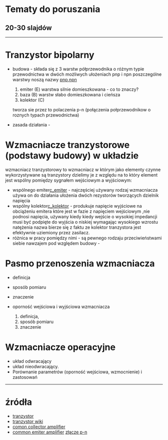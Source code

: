 # Tematy do poruszania 
## 20-30 slajdów

---

# Tranzystor bipolarny

* budowa - składa się z 3 warstw półprzewodnika o różnym typie przewodnictwa w dwóch możliwych ułożeniach pnp i npn poszczególne warstwy noszą nazwy
[pnp]("pnp.png"),[npn]("npn.png")

	1. emiter (E) warstwa silnie domieszkowana - co to znaczy?
	2. baza (B) warstw słabo domieszkowana i cieńsza
	3. kolektor (C)

	tworza sie przez to polaczenia p-n (połączenia połprzewodnikow o roznych typach przewodnictwa) 

* zasada działania - 

# Wzmacniacze tranzystorowe (podstawy budowy) w układzie
wzmacniacz tranzystorowy to wzmacniacz w którym jako elementy czynne wykorzystywane są tranzystory dzielimy je z względu na to który element jest wspólny pomiędzy sygnałem wejściowym a wyjściowym:
* wspólnego emiter[c_emiter]("c_emiter.png) - najczęściej używany rodzaj wzmacniacza używa on do działania ułożenia dwóch rezystorów tworzących dzielnik napięcia  
* wspólny kolektor[c_kolektor]("c_kolektor.gif") - produkuje napięcie wyjściowe na obciążeniu emitera które jest w fazie z napięciem wejściowym ,nie podnosi napięcia, używany kiedy kiedy wejście o wysokiej impedancji musi być podpięte do wyjścia o niskiej wymagając wysokiego wzrostu natężenia nazwa bierze się z faktu ze kolektor tranzystora jest efektywnie uziemiony przez zasilacz. 
* różnica w pracy pomiędzy nimi - są pewnego rodzaju przeciwieństwami siebie nawzajem pod względem budowy - 

# Pasmo przenoszenia wzmacniacza 

* definicja 
* sposób pomiaru
* znaczenie
* oporność wejściowa i wyjściowa wzmacniacza 
	
	1. definicja,
	2. sposób pomiaru
	3. znaczenie

# Wzmacniacze operacyjne

* układ odwracający
* układ nieodwracający.
* Porównanie parametrów (oporność wejściowa, wzmocnienie) i zastosowań

---

# źródła

* [tranzystor](https://ea.elportal.pl/bipolarne.html)
* [tranzystor wiki](https://pl.wikipedia.org/wiki/Tranzystor_bipolarny)
* [comon collector amplifier](https://www.electronics-tutorials.ws/amplifier/common-collector-amplifier.html)
* [common emiter amplifier](https://www.electronics-tutorials.ws/amplifier/amp_2.html)
 [złącze p-n](https://pl.wikipedia.org/wiki/Z%C5%82%C4%85cze_p-n)
